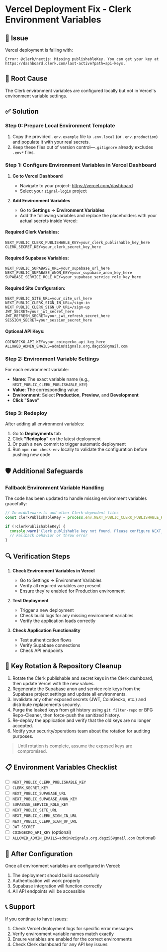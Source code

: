 # Vercel Deployment Fix - Clerk Environment Variables

## 🚨 Issue
Vercel deployment is failing with:
```
Error: @clerk/nextjs: Missing publishableKey. You can get your key at https://dashboard.clerk.com/last-active?path=api-keys.
```

## 🔧 Root Cause
The Clerk environment variables are configured locally but not in Vercel's environment variable settings.

## ✅ Solution

### Step 0: Prepare Local Environment Template

1. Copy the provided `.env.example` file to `.env.local` (or `.env.production`) and populate it with your real secrets.
2. Keep these files out of version control—`.gitignore` already excludes `.env*` files.

### Step 1: Configure Environment Variables in Vercel Dashboard

1. **Go to Vercel Dashboard**
   - Navigate to your project: https://vercel.com/dashboard
   - Select your `zignal-login` project

2. **Add Environment Variables**
   - Go to **Settings** → **Environment Variables**
   - Add the following variables and replace the placeholders with your actual secrets inside Vercel:

#### Required Clerk Variables:
```
NEXT_PUBLIC_CLERK_PUBLISHABLE_KEY=your_clerk_publishable_key_here
CLERK_SECRET_KEY=your_clerk_secret_key_here
```

#### Required Supabase Variables:
```
NEXT_PUBLIC_SUPABASE_URL=your_supabase_url_here
NEXT_PUBLIC_SUPABASE_ANON_KEY=your_supabase_anon_key_here
SUPABASE_SERVICE_ROLE_KEY=your_supabase_service_role_key_here
```

#### Required Site Configuration:
```
NEXT_PUBLIC_SITE_URL=your_site_url_here
NEXT_PUBLIC_CLERK_SIGN_IN_URL=/sign-in
NEXT_PUBLIC_CLERK_SIGN_UP_URL=/sign-up
JWT_SECRET=your_jwt_secret_here
JWT_REFRESH_SECRET=your_jwt_refresh_secret_here
SESSION_SECRET=your_session_secret_here
```

#### Optional API Keys:
```
COINGECKO_API_KEY=your_coingecko_api_key_here
ALLOWED_ADMIN_EMAILS=admin@zignals.org,dagz55@gmail.com
```

### Step 2: Environment Variable Settings

For each environment variable:
- **Name**: The exact variable name (e.g., `NEXT_PUBLIC_CLERK_PUBLISHABLE_KEY`)
- **Value**: The corresponding value
- **Environment**: Select **Production**, **Preview**, and **Development**
- **Click "Save"**

### Step 3: Redeploy

After adding all environment variables:
1. Go to **Deployments** tab
2. Click **"Redeploy"** on the latest deployment
3. Or push a new commit to trigger automatic deployment
4. Run `npm run check-env` locally to validate the configuration before pushing new code

## 🛡️ Additional Safeguards

### Fallback Environment Variable Handling

The code has been updated to handle missing environment variables gracefully:

```typescript
// In middleware.ts and other Clerk-dependent files
const clerkPublishableKey = process.env.NEXT_PUBLIC_CLERK_PUBLISHABLE_KEY;

if (!clerkPublishableKey) {
  console.warn('Clerk publishable key not found. Please configure NEXT_PUBLIC_CLERK_PUBLISHABLE_KEY in Vercel.');
  // Fallback behavior or throw error
}
```

## 🔍 Verification Steps

1. **Check Environment Variables in Vercel**
   - Go to Settings → Environment Variables
   - Verify all required variables are present
   - Ensure they're enabled for Production environment

2. **Test Deployment**
   - Trigger a new deployment
   - Check build logs for any missing environment variables
   - Verify the application loads correctly

3. **Check Application Functionality**
   - Test authentication flows
   - Verify Supabase connections
   - Check API endpoints

## 🔄 Key Rotation & Repository Cleanup

1. Rotate the Clerk publishable and secret keys in the Clerk dashboard, then update Vercel with the new values.
2. Regenerate the Supabase anon and service role keys from the Supabase project settings and update all environments.
3. Invalidate any other exposed secrets (JWT, CoinGecko, etc.) and distribute replacements securely.
4. Purge the leaked keys from git history using `git filter-repo` or BFG Repo-Cleaner, then force-push the sanitized history.
5. Re-deploy the application and verify that the old keys are no longer accepted.
6. Notify your security/operations team about the rotation for auditing purposes.

> Until rotation is complete, assume the exposed keys are compromised.

## 📋 Environment Variables Checklist

- [ ] `NEXT_PUBLIC_CLERK_PUBLISHABLE_KEY`
- [ ] `CLERK_SECRET_KEY`
- [ ] `NEXT_PUBLIC_SUPABASE_URL`
- [ ] `NEXT_PUBLIC_SUPABASE_ANON_KEY`
- [ ] `SUPABASE_SERVICE_ROLE_KEY`
- [ ] `NEXT_PUBLIC_SITE_URL`
- [ ] `NEXT_PUBLIC_CLERK_SIGN_IN_URL`
- [ ] `NEXT_PUBLIC_CLERK_SIGN_UP_URL`
- [ ] `JWT_SECRET`
- [ ] `COINGECKO_API_KEY` (optional)
- [ ] `ALLOWED_ADMIN_EMAILS=admin@zignals.org,dagz55@gmail.com` (optional)

## 🚀 After Configuration

Once all environment variables are configured in Vercel:
1. The deployment should build successfully
2. Authentication will work properly
3. Supabase integration will function correctly
4. All API endpoints will be accessible

## 📞 Support

If you continue to have issues:
1. Check Vercel deployment logs for specific error messages
2. Verify environment variable names match exactly
3. Ensure variables are enabled for the correct environments
4. Check Clerk dashboard for any API key issues
